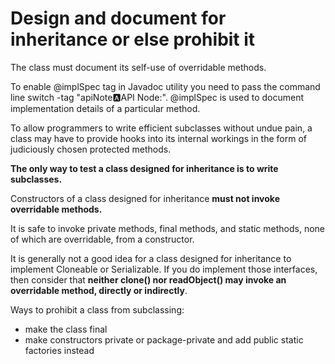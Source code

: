 # Design and document for inheritance or else prohibit it

The class must document its self-use of overridable methods. 

To enable @implSpec tag in Javadoc utility you need to pass the command line switch -tag "apiNote:a:API Node:". @implSpec is used to document implementation details of a particular method. 

To allow programmers to write efficient subclasses without undue pain, a class may have to provide hooks into its internal workings in the form of judiciously chosen protected methods. 

**The only way to test a class designed for inheritance is to write subclasses.**

Constructors of a class designed for inheritance **must not invoke overridable methods.**

It is safe to invoke private methods, final methods, and static methods, none of which are overridable, from a constructor. 

It is generally not a good idea for a class designed for inheritance to implement Cloneable or Serializable. If you do implement those interfaces, then consider that **neither clone() nor readObject() may invoke an overridable method, directly or indirectly**.

Ways to prohibit a class from subclassing:
- make the class final
- make constructors private or package-private and add public static factories instead

